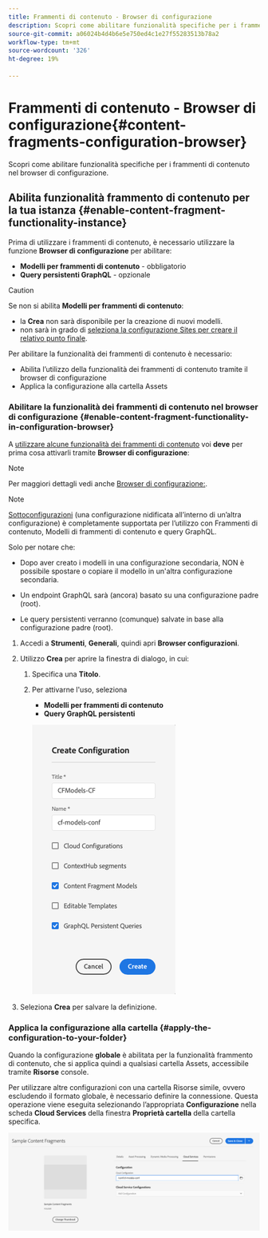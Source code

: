 ```yaml
---
title: Frammenti di contenuto - Browser di configurazione
description: Scopri come abilitare funzionalità specifiche per i frammenti di contenuto nel browser di configurazione.
source-git-commit: a06024b4d4b6e5e750ed4c1e27f55283513b78a2
workflow-type: tm+mt
source-wordcount: '326'
ht-degree: 19%

---
```


# Frammenti di contenuto - Browser di configurazione{#content-fragments-configuration-browser}

Scopri come abilitare funzionalità specifiche per i frammenti di contenuto nel browser di configurazione.

## Abilita funzionalità frammento di contenuto per la tua istanza {#enable-content-fragment-functionality-instance}

Prima di utilizzare i frammenti di contenuto, è necessario utilizzare la funzione **Browser di configurazione** per abilitare:

* **Modelli per frammenti di contenuto** - obbligatorio
* **Query persistenti GraphQL** - opzionale

>[!CAUTION]
>
>Se non si abilita **Modelli per frammenti di contenuto**:
>
>* la **Crea** non sarà disponibile per la creazione di nuovi modelli.
>* non sarà in grado di [seleziona la configurazione Sites per creare il relativo punto finale](/help/headless/graphql-api/graphql-endpoint.md).


Per abilitare la funzionalità dei frammenti di contenuto è necessario:

* Abilita l’utilizzo della funzionalità dei frammenti di contenuto tramite il browser di configurazione
* Applica la configurazione alla cartella Assets

### Abilitare la funzionalità dei frammenti di contenuto nel browser di configurazione {#enable-content-fragment-functionality-in-configuration-browser}

A [utilizzare alcune funzionalità dei frammenti di contenuto](#creating-a-content-fragment-model) voi **deve** per prima cosa attivarli tramite **Browser di configurazione**:

>[!NOTE]
>
>Per maggiori dettagli vedi anche [Browser di configurazione:](/help/implementing/developing/introduction/configurations.md#using-configuration-browser).

>[!NOTE]
>
>[Sottoconfigurazioni](/help/implementing/developing/introduction/configurations.md#configuration-resolution) (una configurazione nidificata all’interno di un’altra configurazione) è completamente supportata per l’utilizzo con Frammenti di contenuto, Modelli di frammenti di contenuto e query GraphQL.
>
>Solo per notare che:
>
>
>* Dopo aver creato i modelli in una configurazione secondaria, NON è possibile spostare o copiare il modello in un&#39;altra configurazione secondaria.
>
>* Un endpoint GraphQL sarà (ancora) basato su una configurazione padre (root).
>
>* Le query persistenti verranno (comunque) salvate in base alla configurazione padre (root).



1. Accedi a **Strumenti**, **Generali**, quindi apri **Browser configurazioni**.

1. Utilizzo **Crea** per aprire la finestra di dialogo, in cui:

   1. Specifica una **Titolo**.
   1. Per attivarne l&#39;uso, seleziona
      * **Modelli per frammenti di contenuto**
      * **Query GraphQL persistenti**

      ![Definire la configurazione](assets/cfm-conf-01.png)


1. Seleziona **Crea** per salvare la definizione.

<!-- 1. Select the location appropriate to your website. -->

### Applica la configurazione alla cartella {#apply-the-configuration-to-your-folder}

Quando la configurazione **globale** è abilitata per la funzionalità frammento di contenuto, che si applica quindi a qualsiasi cartella Assets, accessibile tramite **Risorse** console.

Per utilizzare altre configurazioni con una cartella Risorse simile, ovvero escludendo il formato globale, è necessario definire la connessione. Questa operazione viene eseguita selezionando l’appropriata **Configurazione** nella scheda **Cloud Services** della finestra **Proprietà cartella** della cartella specifica.

![Applica configurazione](assets/cfm-conf-02.png)
